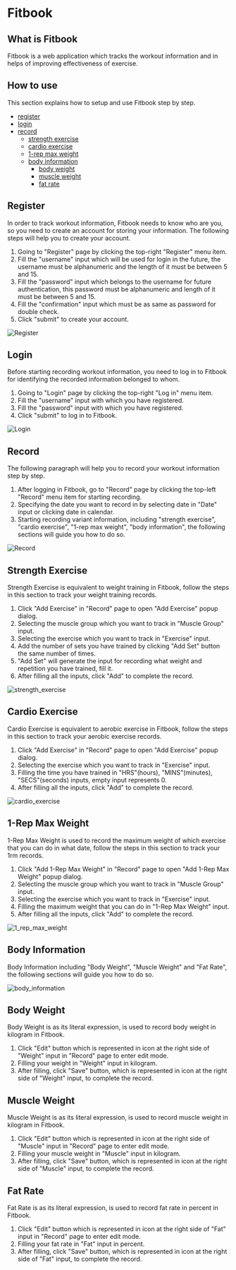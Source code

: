 # Fitbook

## What is Fitbook

Fitbook is a web application which tracks the workout information and in helps of improving effectiveness of exercise.

## How to use

This section explains how to setup and use Fitbook step by step.  

* [register](#register)
* [login](#login)
* [record](#record)
    * [strength exercise](#strength-exercise)
    * [cardio exercise](#cardio-exercise)
    * [1-rep max weight](#1-rep-max-weight)
    * [body information](#body-information)
        * [body weight](#body-weight)
        * [muscle weight](#muscle-weight)
        * [fat rate](#fat-rate)

## <a id="register"></a>Register

In order to track workout information, Fitbook needs to know who are you, so you need to create an account for storing your information. The following steps will help you to create your account.  
1. Going to "Register" page by clicking the top-right "Register" menu item.
2. Fill the "username" input which will be used for login in the future, the username must be alphanumeric and the length of it must be between 5 and 15.
3. Fill the "password" input which belongs to the username for future authentication, this password must be alphanumeric and length of it must be between 5 and 15.
4. Fill the "confirmation" input which must be as same as password for double check. 
5. Click "submit" to create your account.

![Register](README/register.png)

## <a id="login"></a>Login

Before starting recording workout information, you need to log in to Fitbook for identifying the recorded information belonged to whom.

1. Going to "Login" page by clicking the top-right "Log in" menu item.
2. Fill the "username" input with which you have registered.
3. Fill the "password" input with which you have registered.
5. Click "submit" to log in to Fitbook.

![Login](README/login.png)

## <a id="record"></a>Record

The following paragraph will help you to record your workout information step by step.

1. After logging in Fitbook, go to "Record" page by clicking the top-left "Record" menu item for starting recording.
2. Specifying the date you want to record in by selecting date in "Date" input or clicking date in calendar.
3. Starting recording variant information, including "strength exercise", "cardio exercise", "1-rep max weight", "body information", the following sections will guide you how to do so.

![Record](README/record.png)

## <a id="strength-exercise"></a>Strength Exercise

Strength Exercise is equivalent to weight training in Fitbook, follow the steps in this section to track your weight training records.

1. Click "Add Exercise" in "Record" page to open "Add Exercise" popup dialog.
2. Selecting the muscle group which you want to track in "Muscle Group" input.
3. Selecting the exercise which you want to track in "Exercise" input.
4. Add the number of sets you have trained by clicking "Add Set" button the same number of times.
5. "Add Set" will generate the input for recording what weight and repetition you have trained, fill it.
6. After filling all the inputs, click "Add" to complete the record.

![strength_exercise](README/strength_exercise.png)

## <a id="cardio-exercise"></a>Cardio Exercise

Cardio Exercise is equivalent to aerobic exercise in Fitbook, follow the steps in this section to track your aerobic exercise records.

1. Click "Add Exercise" in "Record" page to open "Add Exercise" popup dialog.
2. Selecting the exercise which you want to track in "Exercise" input.
3. Filling the time you have trained in "HRS"(hours), "MINS"(minutes), "SECS"(seconds) inputs, empty input represents 0.
4. After filling all the inputs, click "Add" to complete the record.

![cardio_exercise](README/cardio_exercise.png)

## <a id="1-rep-max-weight"></a>1-Rep Max Weight

1-Rep Max Weight is used to record the maximum weight of which exercise that you can do in what date, follow the steps in this section to track your 1rm records.

1. Click "Add 1-Rep Max Weight" in "Record" page to open "Add 1-Rep Max Weight" popup dialog.
2. Selecting the muscle group which you want to track in "Muscle Group" input.
3. Selecting the exercise which you want to track in "Exercise" input.
4. Filling the maximum weight that you can do in "1-Rep Max Weight" input.
5. After filling all the inputs, click "Add" to complete the record.

![1_rep_max_weight](README/1_rep_max_weight.png)

## <a id="body-information"></a>Body Information

Body Information including "Body Weight", "Muscle Weight" and "Fat Rate", the following sections will guide you how to do so.

![body_information](README/body_information.png)

## <a id="body-weight"></a>Body Weight

Body Weight is as its literal expression, is used to record body weight in kilogram in Fitbook.

1. Click "Edit" button which is represented in icon at the right side of "Weight" input in "Record" page to enter edit mode.
2. Filling your weight in "Weight" input in kilogram.
4. After filling, click "Save" button, which is represented in icon at the right side of "Weight" input, to complete the record.

## <a id="muscle-weight"></a>Muscle Weight

Muscle Weight is as its literal expression, is used to record muscle weight in kilogram in Fitbook.

1. Click "Edit" button which is represented in icon at the right side of "Muscle" input in "Record" page to enter edit mode.
2. Filling your muscle weight in "Muscle" input in kilogram.
4. After filling, click "Save" button, which is represented in icon at the right side of "Muscle" input, to complete the record.

## <a id="fat-rate"></a>Fat Rate

Fat Rate is as its literal expression, is used to record fat rate in percent in Fitbook.

1. Click "Edit" button which is represented in icon at the right side of "Fat" input in "Record" page to enter edit mode.
2. Filling your fat rate in "Fat" input in percent.
4. After filling, click "Save" button, which is represented in icon at the right side of "Fat" input, to complete the record.